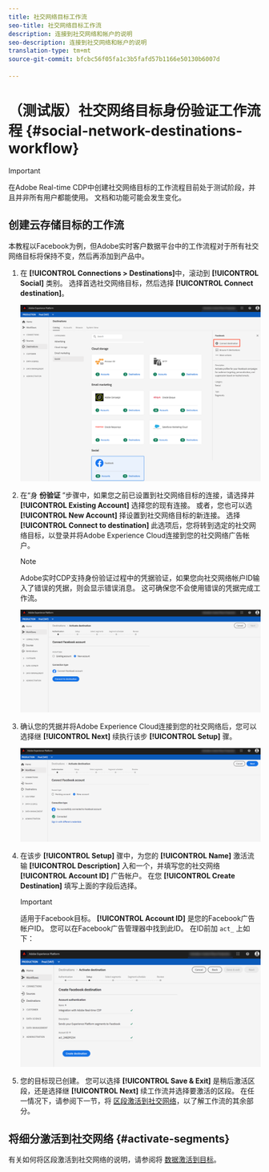 ```yaml
---
title: 社交网络目标工作流
seo-title: 社交网络目标工作流
description: 连接到社交网络和帐户的说明
seo-description: 连接到社交网络和帐户的说明
translation-type: tm+mt
source-git-commit: bfcbc56f05fa1c3b5fafd57b1166e50130b6007d

---
```



# （测试版）社交网络目标身份验证工作流程 {#social-network-destinations-workflow}


>[!IMPORTANT]
>
>在Adobe Real-time CDP中创建社交网络目标的工作流程目前处于测试阶段，并且并非所有用户都能使用。 文档和功能可能会发生变化。

## 创建云存储目标的工作流

本教程以Facebook为例，但Adobe实时客户数据平台中的工作流程对于所有社交网络目标将保持不变，然后再添加到产品中。

1. 在 **[!UICONTROL Connections > Destinations]**&#x200B;中，滚动到 **[!UICONTROL Social]** 类别。 选择首选社交网络目标，然后选择 **[!UICONTROL Connect destination]**。

   ![连接到社交网络目标](/help/rtcdp/destinations/assets/facebook-catalog-view.png)

2. 在“身 **份验证** ”步骤中，如果您之前已设置到社交网络目标的连接，请选择并 **[!UICONTROL Existing Account]** 选择您的现有连接。 或者，您也可以选 **[!UICONTROL New Account]** 择设置到社交网络目标的新连接。 选择 **[!UICONTROL Connect to destination]** 此选项后，您将转到选定的社交网络目标，以登录并将Adobe Experience Cloud连接到您的社交网络广告帐户。

   >[!NOTE]
   >
   >Adobe实时CDP支持身份验证过程中的凭据验证，如果您向社交网络帐户ID输入了错误的凭据，则会显示错误消息。 这可确保您不会使用错误的凭据完成工作流。

   ![连接到社交网络目标——身份验证步骤](/help/rtcdp/destinations/assets/facebook-pre-connect-view.png)

3. 确认您的凭据并将Adobe Experience Cloud连接到您的社交网络后，您可以选择继 **[!UICONTROL Next]** 续执行该步 **[!UICONTROL Setup]** 骤。

   ![已确认凭据](/help/rtcdp/destinations/assets/facebook-post-connection-view.png)

4. 在该步 **[!UICONTROL Setup]** 骤中，为您的 **[!UICONTROL Name]** 激活流输 **[!UICONTROL Description]** 入和一个，并填写您的社交网络 **[!UICONTROL Account ID]** 广告帐户。 在您 **[!UICONTROL Create Destination]** 填写上面的字段后选择。

   >[!IMPORTANT]
   >
   >适用于Facebook目标。 **[!UICONTROL Account ID]** 是您的Facebook广告帐户ID。 您可以在Facebook广告管理器中找到此ID。 在ID前加 `act_` 上如下：

   ![连接到社交网络目标——设置步骤](/help/rtcdp/destinations/assets/social-network-step.png)

5. 您的目标现已创建。 您可以选择 **[!UICONTROL Save & Exit]** 是稍后激活区段，还是选择继 **[!UICONTROL Next]** 续工作流并选择要激活的区段。 在任一情况下，请参阅下一节，将 [区段激活到社交网络](#activate-segments)，以了解工作流的其余部分。

## 将细分激活到社交网络 {#activate-segments}

有关如何将区段激活到社交网络的说明，请参阅将 [数据激活到目标](/help/rtcdp/destinations/activate-destinations.md)。